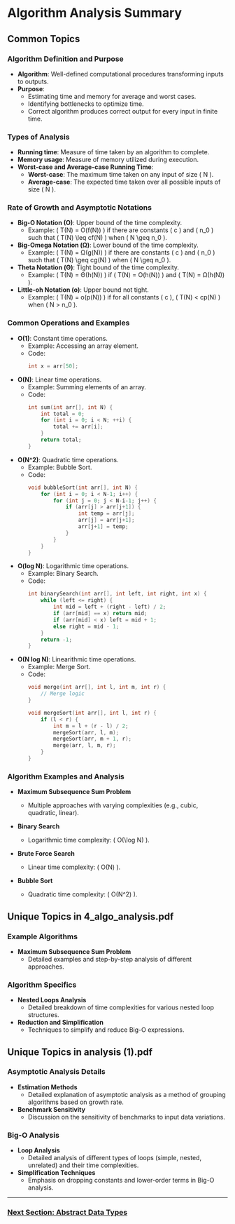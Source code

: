 
# Algorithm Analysis Summary

## Common Topics

### Algorithm Definition and Purpose
- **Algorithm**: Well-defined computational procedures transforming inputs to outputs.
- **Purpose**:
  - Estimating time and memory for average and worst cases.
  - Identifying bottlenecks to optimize time.
  - Correct algorithm produces correct output for every input in finite time.

### Types of Analysis
- **Running time**: Measure of time taken by an algorithm to complete.
- **Memory usage**: Measure of memory utilized during execution.
- **Worst-case and Average-case Running Time**: 
  - **Worst-case**: The maximum time taken on any input of size \( N \).
  - **Average-case**: The expected time taken over all possible inputs of size \( N \).

### Rate of Growth and Asymptotic Notations
- **Big-O Notation (O)**: Upper bound of the time complexity.
  - Example: \( T(N) = O(f(N)) \) if there are constants \( c \) and \( n_0 \) such that \( T(N) \leq cf(N) \) when \( N \geq n_0 \).
- **Big-Omega Notation (Ω)**: Lower bound of the time complexity.
  - Example: \( T(N) = Ω(g(N)) \) if there are constants \( c \) and \( n_0 \) such that \( T(N) \geq cg(N) \) when \( N \geq n_0 \).
- **Theta Notation (Θ)**: Tight bound of the time complexity.
  - Example: \( T(N) = Θ(h(N)) \) if \( T(N) = O(h(N)) \) and \( T(N) = Ω(h(N)) \).
- **Little-oh Notation (o)**: Upper bound not tight.
  - Example: \( T(N) = o(p(N)) \) if for all constants \( c \), \( T(N) < cp(N) \) when \( N > n_0 \).

### Common Operations and Examples
- **O(1)**: Constant time operations.
  - Example: Accessing an array element.
  - Code: 
    ```cpp
    int x = arr[50];
    ```
- **O(N)**: Linear time operations.
  - Example: Summing elements of an array.
  - Code:
    ```cpp
    int sum(int arr[], int N) {
        int total = 0;
        for (int i = 0; i < N; ++i) {
            total += arr[i];
        }
        return total;
    }
    ```
- **O(N^2)**: Quadratic time operations.
  - Example: Bubble Sort.
  - Code:
    ```cpp
    void bubbleSort(int arr[], int N) {
        for (int i = 0; i < N-1; i++) {
            for (int j = 0; j < N-i-1; j++) {
                if (arr[j] > arr[j+1]) {
                    int temp = arr[j];
                    arr[j] = arr[j+1];
                    arr[j+1] = temp;
                }
            }
        }
    }
    ```
- **O(log N)**: Logarithmic time operations.
  - Example: Binary Search.
  - Code:
    ```cpp
    int binarySearch(int arr[], int left, int right, int x) {
        while (left <= right) {
            int mid = left + (right - left) / 2;
            if (arr[mid] == x) return mid;
            if (arr[mid] < x) left = mid + 1;
            else right = mid - 1;
        }
        return -1;
    }
    ```
- **O(N log N)**: Linearithmic time operations.
  - Example: Merge Sort.
  - Code:
    ```cpp
    void merge(int arr[], int l, int m, int r) {
        // Merge logic
    }
    
    void mergeSort(int arr[], int l, int r) {
        if (l < r) {
            int m = l + (r - l) / 2;
            mergeSort(arr, l, m);
            mergeSort(arr, m + 1, r);
            merge(arr, l, m, r);
        }
    }
    ```

### Algorithm Examples and Analysis
- **Maximum Subsequence Sum Problem**
  - Multiple approaches with varying complexities (e.g., cubic, quadratic, linear).

- **Binary Search**
  - Logarithmic time complexity: \( O(\log N) \).
  
- **Brute Force Search**
  - Linear time complexity: \( O(N) \).

- **Bubble Sort**
  - Quadratic time complexity: \( O(N^2) \).

## Unique Topics in 4_algo_analysis.pdf

### Example Algorithms
- **Maximum Subsequence Sum Problem**
  - Detailed examples and step-by-step analysis of different approaches.

### Algorithm Specifics
- **Nested Loops Analysis**
  - Detailed breakdown of time complexities for various nested loop structures.
- **Reduction and Simplification**
  - Techniques to simplify and reduce Big-O expressions.

## Unique Topics in analysis (1).pdf

### Asymptotic Analysis Details
- **Estimation Methods**
  - Detailed explanation of asymptotic analysis as a method of grouping algorithms based on growth rate.
- **Benchmark Sensitivity**
  - Discussion on the sensitivity of benchmarks to input data variations.

### Big-O Analysis
- **Loop Analysis**
  - Detailed analysis of different types of loops (simple, nested, unrelated) and their time complexities.
- **Simplification Techniques**
  - Emphasis on dropping constants and lower-order terms in Big-O analysis.

---

### [Next Section: Abstract Data Types](https://github.com/MarkShinozaki/CPTS223-AdvancedDataStructuresInCpp/tree/Lecture-Slides/(2)%20Abstract%20Data%20Types)

